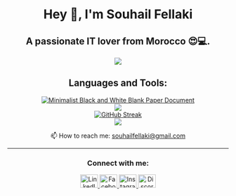 <body>
    <h1 align="center"><strong>Hey 👋, I'm Souhail Fellaki</strong></h1>
    <h2 align="center">A passionate IT lover from Morocco 😍💻.</h2>
    <div align="center">
        <a href="https://ibb.co/pf6rnLF">
            <img src="https://i.ibb.co/5rXx2RH/329566101-727748832355184-5866501581331802860-n.jpg" />
        </a>
    </div>
    <h2 align="center">Languages and Tools:</h2>
    <div align="center">
        <a href="https://ibb.co/ymzL3jV">
            <img src="https://i.ibb.co/TDQzC3r/Minimalist-Black-and-White-Blank-Paper-Document-3.png" alt="Minimalist Black and White Blank Paper Document">
        </a>
    </div>
    <div align="center">
        <img src="https://github-readme-stats.vercel.app/api?username=SouhailFl&show_icons=true&hide=contribs,prs&cache_seconds=86400&theme=jolly" />
    </div>
    <div align="center">
        <a href="https://git.io/streak-stats">
            <img src="https://github-readme-streak-stats.herokuapp.com?user=SouhailFl&theme=shadow-purple&border_radius=30" alt="GitHub Streak" />
        </a>
    </div>
    <div align="center">
        <img src="https://animesher.com/orig/0/19/197/1978/animesher.com_code-computer-html-197855.gif" />
    </div>
    <p align="center">📫 How to reach me: <a href="mailto:souhailfellaki@gmail.com">souhailfellaki@gmail.com</a></p>
    <hr>
    <h3 align="center">Connect with me:</h3>
    <div align="center">
        <a href="https://linkedin.com/in/souhailfellaki" target="_blank">
            <img src="https://raw.githubusercontent.com/rahuldkjain/github-profile-readme-generator/master/src/images/icons/Social/linked-in-alt.svg" alt="LinkedIn" height="30" width="40" />
        </a>
        <a href="https://facebook.com/souhailfellaki" target="_blank">
            <img src="https://raw.githubusercontent.com/rahuldkjain/github-profile-readme-generator/master/src/images/icons/Social/facebook.svg" alt="Facebook" height="30" width="40" />
        </a>
        <a href="https://instagram.com/souhail_fl" target="_blank">
            <img src="https://raw.githubusercontent.com/rahuldkjain/github-profile-readme-generator/master/src/images/icons/Social/instagram.svg" alt="Instagram" height="30" width="40" />
        </a>
        <a href="https://discord.gg/souhail_fl#8484" target="_blank">
            <img src="https://raw.githubusercontent.com/rahuldkjain/github-profile-readme-generator/master/src/images/icons/Social/discord.svg" alt="Discord" height="30" width="40" />
        </a>
    </div>
</body>
